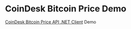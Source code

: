 # CoinDesk Bitcoin Price Demo
[CoinDesk Bitcoin Price API .NET Client](https://github.com/DiorgeFerreira/coindesk-bitcoin-price) Demo
